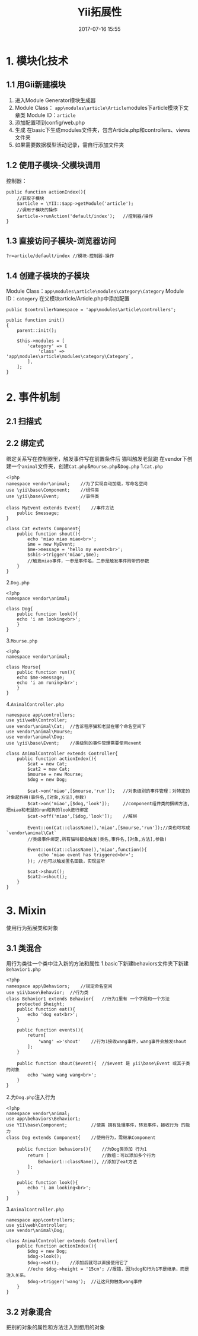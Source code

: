 ﻿---
title: Yii拓展性
date: 2017-07-16 15:55
tags: Yii
---

# 1. 模块化技术
## 1.1 用Gii新建模块
1. 进入Module Generator模块生成器
2. Module Class： `app\modules\article\Article`modules下article模块下文章类
Module ID：`article`
3. 添加配置项到config/web.php
4. 生成 在basic下生成modules文件夹，包含Article.php和controllers、views文件夹
5. 如果需要数据模型活动记录，需自行添加文件夹

<!-- more -->

## 1.2 使用子模块-父模块调用
控制器：
```
public function actionIndex(){
    //获取子模块
    $article = \YII::$app->getModule('article');
    //调用子模块的操作
    $article->runAction('default/index');   //控制器/操作
}
```

## 1.3 直接访问子模块-浏览器访问
```
?r=article/default/index //模块-控制器-操作
```

## 1.4 创建子模块的子模块
Module Class：`app\modules\article\modules\category\Category`
Module ID：`category`
在父模块article/Article.php中添加配置
```
public $controllerNamespace = 'app\modules\article\controllers';

public function init()
{
    parent::init();
    
    $this->modules = [
        'category' => [
            'class' => 'app\modules\article\modules\category\Category`,
        ],
    ];
}
```

# 2. 事件机制
## 2.1 扫描式

## 2.2 绑定式
绑定关系写在控制器里，触发事件写在前置条件后
猫叫触发老鼠跑
在vendor下创建一个`animal`文件夹，创建`Cat.php`&`Mourse.php`&`Dog.php`
1.`Cat.php`
```
<?php
namespace vendor\animal;    //为了实现自动加载，写命名空间
use \yii\base\Component;    //组件类
use \yii\base\Event;        //事件类

class MyEvent extends Event{    //事件方法
    public $message;
}

class Cat extents Component{
    public function shout(){
        echo 'miao miao miao<br>';
        $me = new MyEvent;
        $me->message = 'hello my event<br>';
        $shis->trigger('miao',$me);
        //触发miao事件，一参是事件名，二参是触发事件附带的参数
    }
}
```
2.`Dog.php`
```
<?php
namespace vendor\animal;

class Dog{
    public function look(){
    echo 'i am looking<br>';
    }
}
```
3.`Mourse.php`
```
<?php
namespace vendor\animal;

class Mourse{
    public function run(){
    echo $me->message;
    echo 'i am runing<br>';
    }
}
```
4.`AnimalController.php`
```
namespace app\controllers;
use yii\web\Controller;
use vendor\animal\Cat;  //告诉程序猫和老鼠在哪个命名空间下
use vendor\animal\Mourse;
use vendor\animal\Dog;
use \yii\base\Event;    //类级别的事件管理需要使用event

class AnimalController extends Controller{
    public function actionIndex(){
        $cat = new Cat;
        $cat2 = new Cat;
        $mourse = new Mourse;
        $dog = new Dog;
        
        $cat->on('miao',[$mourse,'run']);   //对象级别的事件管理：对特定的对象起作用(事件名,[对象,方法],参数)
        $cat->on('miao',[$dog,'look']);     //component组件类的捆绑方法,把miao和老鼠的run和狗的look进行绑定
        $cat->off('miao',[$dog,'look']);    //解绑
        
        Event::on(Cat::className(),'miao',[$mourse,'run']);//类也可写成`vendor\animal\Cat`
        //类级事件绑定,所有猫叫都会触发(类名,事件名,[对象,方法],参数)
        
        Event::on(Cat::className(),'miao',function(){
            echo 'miao event has triggered<br>';
        }); //也可以触发匿名函数，实现监听
        
        $cat->shout();
        $cat2->shout();
    }
}
```

# 3. Mixin
使用行为拓展类和对象

## 3.1 类混合
用行为类往一个类中注入新的方法和属性
1.basic下新建behaviors文件夹下新建`Behavior1.php`
```
<?php
namespace app\Behaviors;    //规定命名空间
use yii\base\Behavior;  //行为类
class Behavior1 extends Behavior{   //行为1里有 一个字段和一个方法
    protected $height;
    public function eat(){
        echo 'dog eat<br>';
    }
    
    public function events(){
        return[
            'wang' =>'shout'    //行为1接收wang事件，wang事件会触发shout
        ];
    }
    
    public function shout($event){  //$event 是 yii\base\Event 或其子类的对象
        echo 'wang wang wang<br>';
    }
}
```
2.为`Dog.php`注入行为
```
<?php
namespace vendor\animal;
use app\behaviors\Behavior1;
use YII\base\Component;         //使类 拥有处理事件，转发事件，接收行为 的能力
class Dog extends Component{    //使用行为，需继承Component

    public function behaviors(){    //为Dog类添加 行为1
        return [                    //数组：可以添加多个行为
            Behavior1::className(), //添加了eat方法
        ];
    }
    
    public function look(){
        echo 'i am looking<br>';
    }
}
```
3.`AnimalController.php`
```
namespace app\controllers;
use yii\web\Controller;
use vendor\animal\Dog;

class AnimalController extends Controller{
    public function actionIndex(){
        $dog = new Dog;
        $dog->look();
        $dog->eat();    //添加后就可以直接使用它了
        //echo $dog->height = '15cm'; //报错，因为dog和行为1不是继承，而是注入关系。
        $dog->trigger('wang');  //让这只狗触发wang事件
    }
}
```

## 3.2 对象混合
把别的对象的属性和方法注入到想用的对象








